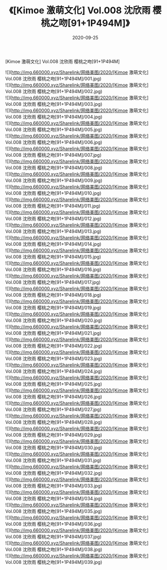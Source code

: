 ﻿---
layout: post
title:  《[Kimoe 激萌文化] Vol.008 沈欣雨 樱桃之吻[91+1P494M]》
date:   2020-09-25
img: http://img.660000.xyz/Sharelink/网络美图/2020/[Kimoe 激萌文化] Vol.008 沈欣雨 樱桃之吻[91+1P494M]/000.jpg
categories: [美女, 清纯, 唯美]
---

[Kimoe 激萌文化] Vol.008 沈欣雨 樱桃之吻[91+1P494M]

  ![](http://img.660000.xyz/Sharelink/网络美图/2020/[Kimoe 激萌文化] Vol.008 沈欣雨 樱桃之吻[91+1P494M]/001.jpg) <br> ![](http://img.660000.xyz/Sharelink/网络美图/2020/[Kimoe 激萌文化] Vol.008 沈欣雨 樱桃之吻[91+1P494M]/002.jpg) <br> ![](http://img.660000.xyz/Sharelink/网络美图/2020/[Kimoe 激萌文化] Vol.008 沈欣雨 樱桃之吻[91+1P494M]/003.jpg) <br> ![](http://img.660000.xyz/Sharelink/网络美图/2020/[Kimoe 激萌文化] Vol.008 沈欣雨 樱桃之吻[91+1P494M]/004.jpg) <br> ![](http://img.660000.xyz/Sharelink/网络美图/2020/[Kimoe 激萌文化] Vol.008 沈欣雨 樱桃之吻[91+1P494M]/005.jpg) <br> ![](http://img.660000.xyz/Sharelink/网络美图/2020/[Kimoe 激萌文化] Vol.008 沈欣雨 樱桃之吻[91+1P494M]/006.jpg) <br> ![](http://img.660000.xyz/Sharelink/网络美图/2020/[Kimoe 激萌文化] Vol.008 沈欣雨 樱桃之吻[91+1P494M]/007.jpg) <br> ![](http://img.660000.xyz/Sharelink/网络美图/2020/[Kimoe 激萌文化] Vol.008 沈欣雨 樱桃之吻[91+1P494M]/008.jpg) <br> ![](http://img.660000.xyz/Sharelink/网络美图/2020/[Kimoe 激萌文化] Vol.008 沈欣雨 樱桃之吻[91+1P494M]/009.jpg) <br> ![](http://img.660000.xyz/Sharelink/网络美图/2020/[Kimoe 激萌文化] Vol.008 沈欣雨 樱桃之吻[91+1P494M]/010.jpg) <br> ![](http://img.660000.xyz/Sharelink/网络美图/2020/[Kimoe 激萌文化] Vol.008 沈欣雨 樱桃之吻[91+1P494M]/011.jpg) <br> ![](http://img.660000.xyz/Sharelink/网络美图/2020/[Kimoe 激萌文化] Vol.008 沈欣雨 樱桃之吻[91+1P494M]/012.jpg) <br> ![](http://img.660000.xyz/Sharelink/网络美图/2020/[Kimoe 激萌文化] Vol.008 沈欣雨 樱桃之吻[91+1P494M]/013.jpg) <br> ![](http://img.660000.xyz/Sharelink/网络美图/2020/[Kimoe 激萌文化] Vol.008 沈欣雨 樱桃之吻[91+1P494M]/014.jpg) <br> ![](http://img.660000.xyz/Sharelink/网络美图/2020/[Kimoe 激萌文化] Vol.008 沈欣雨 樱桃之吻[91+1P494M]/015.jpg) <br> ![](http://img.660000.xyz/Sharelink/网络美图/2020/[Kimoe 激萌文化] Vol.008 沈欣雨 樱桃之吻[91+1P494M]/016.jpg) <br> ![](http://img.660000.xyz/Sharelink/网络美图/2020/[Kimoe 激萌文化] Vol.008 沈欣雨 樱桃之吻[91+1P494M]/017.jpg) <br> ![](http://img.660000.xyz/Sharelink/网络美图/2020/[Kimoe 激萌文化] Vol.008 沈欣雨 樱桃之吻[91+1P494M]/018.jpg) <br> ![](http://img.660000.xyz/Sharelink/网络美图/2020/[Kimoe 激萌文化] Vol.008 沈欣雨 樱桃之吻[91+1P494M]/019.jpg) <br> ![](http://img.660000.xyz/Sharelink/网络美图/2020/[Kimoe 激萌文化] Vol.008 沈欣雨 樱桃之吻[91+1P494M]/020.jpg) <br> ![](http://img.660000.xyz/Sharelink/网络美图/2020/[Kimoe 激萌文化] Vol.008 沈欣雨 樱桃之吻[91+1P494M]/021.jpg) <br> ![](http://img.660000.xyz/Sharelink/网络美图/2020/[Kimoe 激萌文化] Vol.008 沈欣雨 樱桃之吻[91+1P494M]/022.jpg) <br> ![](http://img.660000.xyz/Sharelink/网络美图/2020/[Kimoe 激萌文化] Vol.008 沈欣雨 樱桃之吻[91+1P494M]/023.jpg) <br> ![](http://img.660000.xyz/Sharelink/网络美图/2020/[Kimoe 激萌文化] Vol.008 沈欣雨 樱桃之吻[91+1P494M]/024.jpg) <br> ![](http://img.660000.xyz/Sharelink/网络美图/2020/[Kimoe 激萌文化] Vol.008 沈欣雨 樱桃之吻[91+1P494M]/025.jpg) <br> ![](http://img.660000.xyz/Sharelink/网络美图/2020/[Kimoe 激萌文化] Vol.008 沈欣雨 樱桃之吻[91+1P494M]/026.jpg) <br> ![](http://img.660000.xyz/Sharelink/网络美图/2020/[Kimoe 激萌文化] Vol.008 沈欣雨 樱桃之吻[91+1P494M]/027.jpg) <br> ![](http://img.660000.xyz/Sharelink/网络美图/2020/[Kimoe 激萌文化] Vol.008 沈欣雨 樱桃之吻[91+1P494M]/028.jpg) <br> ![](http://img.660000.xyz/Sharelink/网络美图/2020/[Kimoe 激萌文化] Vol.008 沈欣雨 樱桃之吻[91+1P494M]/029.jpg) <br> ![](http://img.660000.xyz/Sharelink/网络美图/2020/[Kimoe 激萌文化] Vol.008 沈欣雨 樱桃之吻[91+1P494M]/030.jpg) <br> ![](http://img.660000.xyz/Sharelink/网络美图/2020/[Kimoe 激萌文化] Vol.008 沈欣雨 樱桃之吻[91+1P494M]/031.jpg) <br> ![](http://img.660000.xyz/Sharelink/网络美图/2020/[Kimoe 激萌文化] Vol.008 沈欣雨 樱桃之吻[91+1P494M]/032.jpg) <br> ![](http://img.660000.xyz/Sharelink/网络美图/2020/[Kimoe 激萌文化] Vol.008 沈欣雨 樱桃之吻[91+1P494M]/033.jpg) <br> ![](http://img.660000.xyz/Sharelink/网络美图/2020/[Kimoe 激萌文化] Vol.008 沈欣雨 樱桃之吻[91+1P494M]/034.jpg) <br> ![](http://img.660000.xyz/Sharelink/网络美图/2020/[Kimoe 激萌文化] Vol.008 沈欣雨 樱桃之吻[91+1P494M]/035.jpg) <br> ![](http://img.660000.xyz/Sharelink/网络美图/2020/[Kimoe 激萌文化] Vol.008 沈欣雨 樱桃之吻[91+1P494M]/036.jpg) <br> ![](http://img.660000.xyz/Sharelink/网络美图/2020/[Kimoe 激萌文化] Vol.008 沈欣雨 樱桃之吻[91+1P494M]/037.jpg) <br> ![](http://img.660000.xyz/Sharelink/网络美图/2020/[Kimoe 激萌文化] Vol.008 沈欣雨 樱桃之吻[91+1P494M]/038.jpg) <br> ![](http://img.660000.xyz/Sharelink/网络美图/2020/[Kimoe 激萌文化] Vol.008 沈欣雨 樱桃之吻[91+1P494M]/039.jpg) <br>